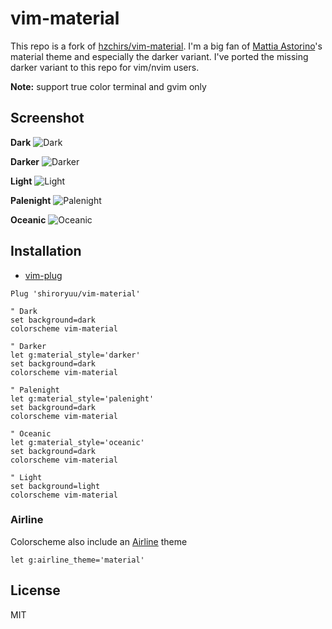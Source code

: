 # vim-material
This repo is a fork of [hzchirs/vim-material](https://github.com/hzchirs/vim-material). I'm a big fan of [Mattia Astorino](https://github.com/material-theme/vsc-material-theme)'s material theme and especially the darker variant. I've ported the missing darker variant to this repo for vim/nvim users.

**Note:** support true color terminal and gvim only

Screenshot
------------

**Dark**
![Dark](https://imgur.com/xfGYwwc.jpg)

**Darker**
![Darker](https://user-images.githubusercontent.com/21971773/88160350-246d6d80-cc2c-11ea-9a6b-8621bd51d339.png)

**Light**
![Light](https://user-images.githubusercontent.com/4735528/42131913-8c1b0d68-7d3f-11e8-935a-4c10181127d9.png)

**Palenight**
![Palenight](https://user-images.githubusercontent.com/4735528/42134016-056046f4-7d66-11e8-9ea0-c96a59a5b7b0.png)

**Oceanic**
![Oceanic](https://user-images.githubusercontent.com/4735528/47250634-6ebe2b00-d457-11e8-92d7-dabb871f60f1.png)

Installation
------------

* [vim-plug](https://github.com/junegunn/vim-plug)
```vim
Plug 'shiroryuu/vim-material'

" Dark
set background=dark
colorscheme vim-material

" Darker
let g:material_style='darker'
set background=dark
colorscheme vim-material

" Palenight
let g:material_style='palenight'
set background=dark
colorscheme vim-material

" Oceanic
let g:material_style='oceanic'
set background=dark
colorscheme vim-material

" Light
set background=light
colorscheme vim-material
```

### Airline
Colorscheme also include an [Airline](https://github.com/vim-airline/vim-airline) theme

```vim
let g:airline_theme='material'
```

License
---
MIT
